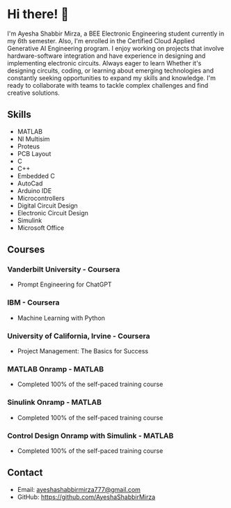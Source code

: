 # Hi there! 👋
I'm Ayesha Shabbir Mirza, a BEE Electronic Engineering student currently in my 6th semester. Also, I'm enrolled in the Certified Cloud Applied Generative AI Engineering program. 
I enjoy working on projects that involve hardware-software integration and have experience in designing and implementing electronic circuits. 
Always eager to learn Whether it's designing circuits, coding, or learning about emerging technologies and constantly seeking opportunities to expand my skills and knowledge. 
I'm ready to collaborate with teams to tackle complex challenges and find creative solutions. 

## Skills
- MATLAB
- NI Multisim
- Proteus
- PCB Layout
- C
- C++
- Embedded C
- AutoCad
- Arduino IDE
- Microcontrollers
- Digital Circuit Design
- Electronic Circuit Design
- Simulink
- Microsoft Office

## Courses
### Vanderbilt University - Coursera
- Prompt Engineering for ChatGPT
### IBM - Coursera
- Machine Learning with Python
### University of California, Irvine - Coursera
- Project Management: The Basics for Success
### MATLAB Onramp - MATLAB
- Completed 100% of the self-paced training course
### Sinulink Onramp - MATLAB
- Completed 100% of the self-paced training course
### Control Design Onramp with Simulink - MATLAB
- Completed 100% of the self-paced training course

## Contact
- Email: ayeshashabbirmirza777@gmail.com
- GitHub: https://github.com/AyeshaShabbirMirza
